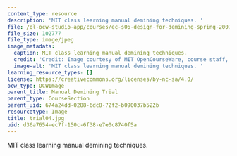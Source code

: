 ```yaml
---
content_type: resource
description: 'MIT class learning manual demining techniques. '
file: /ol-ocw-studio-app/courses/ec-s06-design-for-demining-spring-2007/d36a7654ec7f150c6f38e7e0c8740f5a_trial04.jpg
file_size: 102777
file_type: image/jpeg
image_metadata:
  caption: MIT class learning manual demining techniques.
  credit: 'Credit: Image courtesy of MIT OpenCourseWare, course staff, and students.'
  image-alt: 'MIT class learning manual demining techniques. '
learning_resource_types: []
license: https://creativecommons.org/licenses/by-nc-sa/4.0/
ocw_type: OCWImage
parent_title: Manual Demining Trial
parent_type: CourseSection
parent_uid: 674a24dd-0288-6dc8-72f2-b090037b522b
resourcetype: Image
title: trial04.jpg
uid: d36a7654-ec7f-150c-6f38-e7e0c8740f5a
---
```

MIT class learning manual demining techniques. 